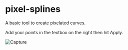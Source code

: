 # pixel-splines
A basic tool to create pixelated curves.

Add your points in the textbox on the right then hit Apply.

![Capture](https://user-images.githubusercontent.com/20815153/51453570-461a3a00-1d94-11e9-88dc-eb1c8e3289d2.png)
